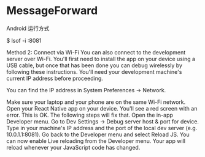 # MessageForward

Android 运行方式

$ lsof -i :8081

Method 2: Connect via Wi-Fi
You can also connect to the development server over Wi-Fi. You'll first need to install the app on your device using a USB cable, but once that has been done you can debug wirelessly by following these instructions. You'll need your development machine's current IP address before proceeding.

You can find the IP address in System Preferences → Network.

Make sure your laptop and your phone are on the same Wi-Fi network.
Open your React Native app on your device.
You'll see a red screen with an error. This is OK. The following steps will fix that.
Open the in-app Developer menu.
Go to Dev Settings → Debug server host & port for device.
Type in your machine's IP address and the port of the local dev server (e.g. 10.0.1.1:8081).
Go back to the Developer menu and select Reload JS.
You can now enable Live reloading from the Developer menu. Your app will reload whenever your JavaScript code has changed.
